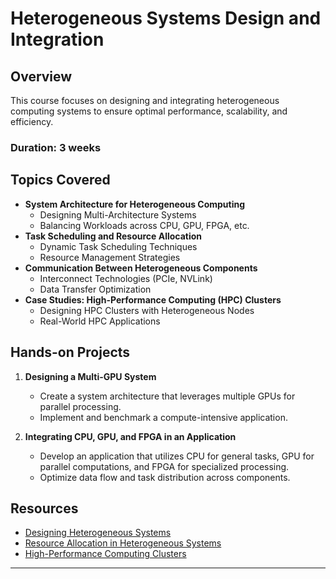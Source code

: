 # Heterogeneous Systems Design and Integration

## Overview
This course focuses on designing and integrating heterogeneous computing systems to ensure optimal performance, scalability, and efficiency.

### Duration: 3 weeks

## Topics Covered
- **System Architecture for Heterogeneous Computing**
  - Designing Multi-Architecture Systems
  - Balancing Workloads across CPU, GPU, FPGA, etc.
- **Task Scheduling and Resource Allocation**
  - Dynamic Task Scheduling Techniques
  - Resource Management Strategies
- **Communication Between Heterogeneous Components**
  - Interconnect Technologies (PCIe, NVLink)
  - Data Transfer Optimization
- **Case Studies: High-Performance Computing (HPC) Clusters**
  - Designing HPC Clusters with Heterogeneous Nodes
  - Real-World HPC Applications

## Hands-on Projects
1. **Designing a Multi-GPU System**
   - Create a system architecture that leverages multiple GPUs for parallel processing.
   - Implement and benchmark a compute-intensive application.

2. **Integrating CPU, GPU, and FPGA in an Application**
   - Develop an application that utilizes CPU for general tasks, GPU for parallel computations, and FPGA for specialized processing.
   - Optimize data flow and task distribution across components.

## Resources
- [Designing Heterogeneous Systems](https://example.com/design_heterogeneous)
- [Resource Allocation in Heterogeneous Systems](https://example.com/resource_allocation)
- [High-Performance Computing Clusters](https://example.com/hpc_clusters)

---
